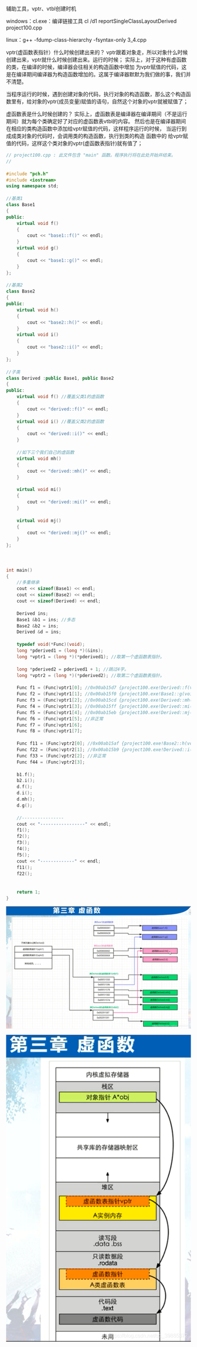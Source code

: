 辅助工具，vptr、vtbl创建时机

windows：cl.exe：编译链接工具
cl /d1 reportSingleClassLayoutDerived project100.cpp

linux：g++ -fdump-class-hierarchy -fsyntax-only 3_4.cpp

vptr(虚函数表指针）什么时候创建出来的？
vptr跟着对象走，所以对象什么时候创建出来，vptr就什么时候创建出来。运行的时候；
实际上，对于这种有虚函数的类，在编译的时候，编译器会往相关的构造函数中增加 为vptr赋值的代码，这是在编译期间编译器为构造函数增加的。这属于编译器默默为我们做的事，我们并不清楚。

当程序运行的时候，遇到创建对象的代码，执行对象的构造函数，那么这个构造函数里有，给对象的vptr(成员变量)赋值的语句，自然这个对象的vptr就被赋值了；

虚函数表是什么时候创建的？
实际上，虚函数表是编译器在编译期间（不是运行期间）就为每个类确定好了对应的虚函数表vtbl的内容。
然后也是在编译器期间在相应的类构造函数中添加给vptr赋值的代码，这样程序运行的时候，
当运行到成成类对象的代码时，会调用类的构造函数，执行到类的构造
函数中的 给vptr赋值的代码，这样这个类对象的vptr(虚函数表指针)就有值了；
	   

```c++
// project100.cpp : 此文件包含 "main" 函数。程序执行将在此处开始并结束。
//

#include "pch.h"
#include <iostream>
using namespace std;

//基类1
class Base1
{
public:
	virtual void f()
	{
		cout << "base1::f()" << endl;
	}
	virtual void g()
	{
		cout << "base1::g()" << endl;
	}
};

//基类2
class Base2
{
public:
	virtual void h()
	{
		cout << "base2::h()" << endl;
	}
	virtual void i()
	{
		cout << "base2::i()" << endl;
	}
};

//子类
class Derived :public Base1, public Base2
{
public:
	virtual void f() //覆盖父类1的虚函数
	{
		cout << "derived::f()" << endl;
	}
	virtual void i() //覆盖父类2的虚函数
	{
		cout << "derived::i()" << endl;
	}

	//如下三个我们自己的虚函数
	virtual void mh()
	{
		cout << "derived::mh()" << endl;
	}

	virtual void mi()
	{
		cout << "derived::mi()" << endl;
	}

	virtual void mj()
	{
		cout << "derived::mj()" << endl;
	}
};



int main()
{	
	//多重继承
	cout << sizeof(Base1) << endl;
	cout << sizeof(Base2) << endl;
	cout << sizeof(Derived) << endl;

	Derived ins;
	Base1 &b1 = ins; //多态
	Base2 &b2 = ins;
	Derived &d = ins;

	typedef void(*Func)(void);
	long *pderived1 = (long *)(&ins);
	long *vptr1 = (long *)(*pderived1); //取第一个虚函数表指针。

	long *pderived2 = pderived1 + 1; //跳过4字。
	long *vptr2 = (long *)(*pderived2); //取第二个虚函数表指针。

	Func f1 = (Func)vptr1[0]; //0x00ab15d7 {project100.exe!Derived::f(void)}
	Func f2 = (Func)vptr1[1]; //0x00ab15f0 {project100.exe!Base1::g(void)}
	Func f3 = (Func)vptr1[2]; //0x00ab15cd {project100.exe!Derived::mh(void)}
	Func f4 = (Func)vptr1[3]; //0x00ab15ff {project100.exe!Derived::mi(void)}
	Func f5 = (Func)vptr1[4]; //0x00ab15eb {project100.exe!Derived::mj(void)}
	Func f6 = (Func)vptr1[5]; //非正常
	Func f7 = (Func)vptr1[6];
	Func f8 = (Func)vptr1[7];

	Func f11 = (Func)vptr2[0]; //0x00ab15af {project100.exe!Base2::h(void)}
	Func f22 = (Func)vptr2[1]; //0x00ab15b9 {project100.exe!Derived::i(void)}
	Func f33 = (Func)vptr2[2]; //非正常
	Func f44 = (Func)vptr2[3];

	b1.f();
	b2.i();
	d.f();
	d.i();
	d.mh();
	d.g();

	//----------------
	cout << "-----------------" << endl;
	f1();
	f2();
	f3();
	f4();
	f5();
	cout << "-------------" << endl;
	f11();
	f22();


	return 1;
}

```

![3-5-1](../img/3-5-1.png)

![3-5-2](../img/3-5-2.png)